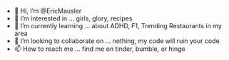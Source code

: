 - 👋 Hi, I’m @EricMausler
- 👀 I’m interested in ... girls, glory, recipes
- 🌱 I’m currently learning ... about ADHD, F1, Trending Restaurants in my area
- 💞️ I’m looking to collaborate on ... nothing, my code will ruin your code
- 📫 How to reach me ... find me on tinder, bumble, or hinge

<!---
EricMausler/EricMausler is a ✨ special ✨ repository because its `README.md` (this file) appears on your GitHub profile.
You can click the Preview link to take a look at your changes.
--->
